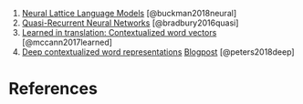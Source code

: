 1. [Neural Lattice Language Models](https://arxiv.org/pdf/1803.05071.pdf) [@buckman2018neural]
2. [Quasi-Recurrent Neural Networks](https://arxiv.org/abs/1611.01576) [@bradbury2016quasi]
3. [Learned in translation: Contextualized word vectors](https://openreview.net/pdf?id=SJTCsqMUf) [@mccann2017learned]
4. [Deep contextualized word representations](https://openreview.net/pdf?id=SJTCsqMUf) [Blogpost](http://allennlp.org/elmo) [@peters2018deep]

# References
